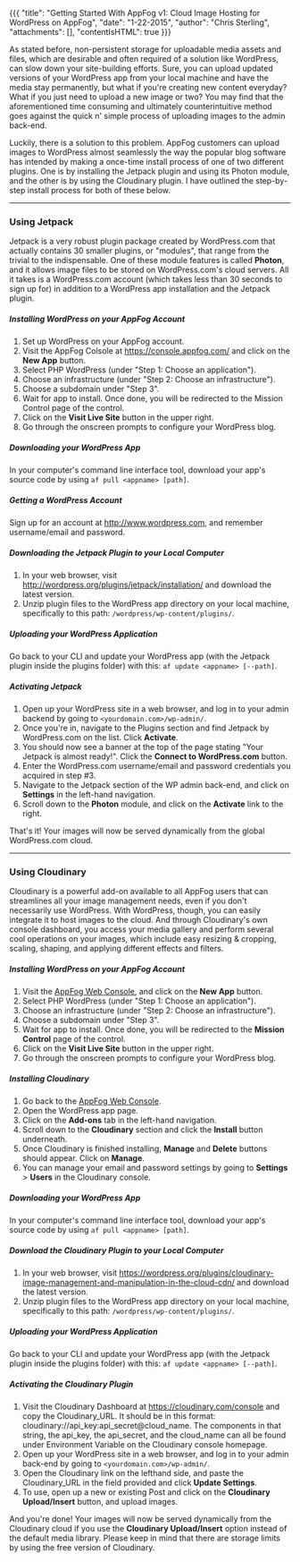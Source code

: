{{{
  "title": "Getting Started With AppFog v1: Cloud Image Hosting for WordPress on AppFog",
  "date": "1-22-2015",
  "author": "Chris Sterling",
  "attachments": [],
  "contentIsHTML": true
}}}

<p>As stated before, non-persistent storage for uploadable media assets and files, which are desirable and often required of a solution like WordPress, can slow down your site-building efforts. Sure, you can upload updated versions of your WordPress app from your local machine and have the media stay permanently, but what if you're creating new content everyday? What if you just need to upload a new image or two? You may find that the aforementioned time consuming and ultimately counterintuitive method goes against the quick n' simple process of uploading images to the admin back-end.</p>
<p>Luckily, there is a solution to this problem. AppFog customers can upload images to WordPress almost seamlessly the way the popular blog software has intended by making a once-time install process of one of two different plugins. One is by installing the Jetpack plugin and using its Photon module, and the other is by using the Cloudinary plugin. I have outlined the step-by-step install process for both of these below.</p>
<hr />
<h3>Using Jetpack</h3>
<p>Jetpack is a very robust plugin package created by WordPress.com that actually contains 30 smaller plugins, or "modules", that range from the trivial to the indispensable. One of these module features is called <strong>Photon</strong>, and it allows image files to be stored on WordPress.com's cloud servers. All it takes is a WordPress.com account (which takes less than 30 seconds to sign up for) in addition to a WordPress app installation and the Jetpack plugin.</p>
<h5>Installing WordPress on your AppFog Account</h5>
<ol>
<li>Set up WordPress on your AppFog account.</li>
<li>Visit the AppFog Colsole at <a href="https://console.appfog.com/">https://console.appfog.com/</a> and click on the <strong>New App</strong> button.</li>
<li>Select PHP WordPress (under "Step 1: Choose an application").</li>
<li>Choose an infrastructure (under "Step 2: Choose an infrastructure").</li>
<li>Choose a subdomain under "Step 3".</li>
<li>Wait for app to install. Once done, you will be redirected to the Mission Control page of the control.</li>
<li>Click on the <strong>Visit Live Site</strong> button in the upper right.</li>
<li>Go through the onscreen prompts to configure your WordPress blog.</li>
</ol>
<h5>Downloading your WordPress App</h5>
<p>In your computer's command line interface tool, download your app's source code by using <code>af pull &lt;appname&gt; [path]</code>.</p>
<h5>Getting a WordPress Account</h5>
<p>Sign up for an account at <a href="http://www.wordpress.com">http://www.wordpress.com</a>, and remember username/email and password.</p>
<h5>Downloading the Jetpack Plugin to your Local Computer</h5>
<ol>
<li>In your web browser, visit <a href="http://wordpress.org/plugins/jetpack/installation/">http://wordpress.org/plugins/jetpack/installation/</a> and download the latest version.</li>
<li>Unzip plugin files to the WordPress app directory on your local machine, specifically to this path: <code>/wordpress/wp-content/plugins/</code>.</li>
</ol>
<h5>Uploading your WordPress Application</h5>
<p>Go back to your CLI and update your WordPress app (with the Jetpack plugin inside the plugins folder) with this: <code>af update &lt;appname&gt; [--path]</code>.</p>
<h5>Activating Jetpack</h5>
<ol>
<li>Open up your WordPress site in a web browser, and log in to your admin backend by going to <code>&lt;yourdomain.com&gt;/wp-admin/</code>.</li>
<li>Once you're in, navigate to the Plugins section and find Jetpack by WordPress.com on the list. Click <strong>Activate</strong>.</li>
<li>You should now see a banner at the top of the page stating "Your Jetpack is almost ready!". Click the <strong>Connect to WordPress.com</strong> button.</li>
<li>Enter the WordPress.com username/email and password credentials you acquired in step #3.</li>
<li>Navigate to the Jetpack section of the WP admin back-end, and click on <strong>Settings</strong> in the left-hand navigation.</li>
<li>Scroll down to the <strong>Photon</strong> module, and click on the <strong>Activate</strong> link to the right.</li>
</ol>
<p>That's it! Your images will now be served dynamically from the global WordPress.com cloud.</p>
<hr />
<h3>Using Cloudinary</h3>
<p>Cloudinary is a powerful add-on available to all AppFog users that can streamlines all your image management needs, even if you don't necessarily use WordPress. With WordPress, though, you can easily integrate it to host images to the cloud. And through Cloudinary's own console dashboard, you access your media gallery and perform several cool operations on your images, which include easy resizing &amp; cropping, scaling, shaping, and applying different effects and filters.</p>
<h5>Installing WordPress on your AppFog Account</h5>
<ol>
<li>Visit the <a href="https://console.appfog.com/">AppFog Web Console</a>, and click on the <strong>New App</strong> button.</li>
<li>Select PHP WordPress (under "Step 1: Choose an application").</li>
<li>Choose an infrastructure (under "Step 2: Choose an infrastructure").</li>
<li>Choose a subdomain under "Step 3".</li>
<li>Wait for app to install. Once done, you will be redirected to the <strong>Mission Control</strong> page of the control.</li>
<li>Click on the <strong>Visit Live Site</strong> button in the upper right.</li>
<li>Go through the onscreen prompts to configure your WordPress blog.</li>
</ol>
<h5>Installing Cloudinary</h5>
<ol>
<li>Go back to the <a href="https://console.appfog.com/">AppFog Web Console</a>.</li>
<li>Open the WordPress app page.</li>
<li>Click on the <strong>Add-ons</strong> tab in the left-hand navigation.</li>
<li>Scroll down to the <strong>Cloudinary</strong> section and click the <strong>Install</strong> button underneath.</li>
<li>Once Cloudinary is finished installing, <strong>Manage</strong> and <strong>Delete</strong> buttons should appear. Click on <strong>Manage</strong>.</li>
<li>You can manage your email and password settings by going to <strong>Settings</strong> &gt; <strong>Users</strong> in the Cloudinary console.</li>
</ol>
<h5>Downloading your WordPress App</h5>
<p>In your computer's command line interface tool, download your app's source code by using <code>af pull &lt;appname&gt; [path]</code>.</p>
<h5>Download the Cloudinary Plugin to your Local Computer</h5>
<ol>
<li>In your web browser, visit <a href="https://wordpress.org/plugins/cloudinary-image-management-and-manipulation-in-the-cloud-cdn/">https://wordpress.org/plugins/cloudinary-image-management-and-manipulation-in-the-cloud-cdn/</a> and download the latest version.</li>
<li>Unzip plugin files to the WordPress app directory on your local machine, specifically to this path: <code>/wordpress/wp-content/plugins/</code>.</li>
</ol>
<h5>Uploading your WordPress Application</h5>
<p>Go back to your CLI and update your WordPress app (with the Jetpack plugin inside the plugins folder) with this: <code>af update &lt;appname&gt; [--path]</code>.</p>
<h5>Activating the Cloudinary Plugin</h5>
<ol>
<li>Visit the Cloudinary Dashboard at <a href="https://cloudinary.com/console">https://cloudinary.com/console</a> and copy the Cloudinary_URL. It should be in this format: cloudinary://api_key:api_secret@cloud_name. The components in that string, the api_key, the api_secret, and the cloud_name can all be found under Environment Variable on the Cloudinary console homepage.</li>
<li>Open up your WordPress site in a web browser, and log in to your admin back-end by going to <code>&lt;yourdomain.com&gt;/wp-admin/</code>.</li>
<li>Open the Cloudinary link on the lefthand side, and paste the Cloudinary_URL in the field provided and click <strong>Update Settings</strong>.</li>
<li>To use, open up a new or existing Post and click on the <strong>Cloudinary Upload/Insert</strong> button, and upload images.</li>
</ol>
<p>And you're done! Your images will now be served dynamically from the Cloudinary cloud if you use the <strong>Cloudinary Upload/Insert</strong> option instead of the default media library. Please keep in mind that there are storage limits by using the free version of Cloudinary.</p>
